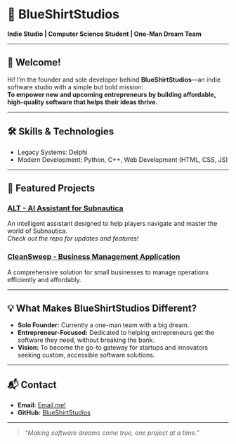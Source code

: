 # 👔 BlueShirtStudios

**Indie Studio | Computer Science Student | One-Man Dream Team**

---

## 👋 Welcome!

Hi! I’m the founder and sole developer behind **BlueShirtStudios**—an indie software studio with a simple but bold mission:  
**To empower new and upcoming entrepreneurs by building affordable, high-quality software that helps their ideas thrive.**

---

## 🛠️ Skills & Technologies

- Legacy Systems: Delphi
- Modern Development: Python, C++, Web Development (HTML, CSS, JS)

---

## 🚀 Featured Projects

### [ALT - AI Assistant for Subnautica](https://github.com/BlueShirtStudios/Subnautica_Assitant)
An intelligent assistant designed to help players navigate and master the world of Subnautica.  
*Check out the repo for updates and features!*

### [CleanSweep - Business Management Application](https://github.com/BlueShirtStudios/CleanSweep)
A comprehensive solution for small businesses to manage operations efficiently and affordably.

---

## 💡 What Makes BlueShirtStudios Different?

- **Solo Founder:** Currently a one-man team with a big dream.
- **Entrepreneur-Focused:** Dedicated to helping entrepreneurs get the software they need, without breaking the bank.
- **Vision:** To become the go-to gateway for startups and innovators seeking custom, accessible software solutions.

---

## 📬 Contact

- **Email:** [Email me!](blue.shirt.studios101@gmail.com)
- **GitHub:** [BlueShirtStudios](https://github.com/BlueShirtStudios)

---

> *“Making software dreams come true, one project at a time.”*
